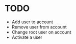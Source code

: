 # TODO

- Add user to account
- Remove user from account
- Change root user on account
- Activate a user